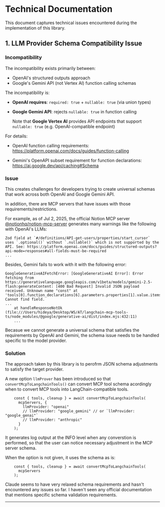 # Technical Documentation

This document captures technical issues encountered during the implementation of this library.

## 1. LLM Provider Schema Compatibility Issue

### Incompatibility

The incompatibility exists primarily between:
- OpenAI's structured outputs approach
- Google's Gemini API (not Vertex AI) function calling schemas

The incompatibility is:
- **OpenAI requires**: `required: true` + `nullable: true` (via union types)
- **Google Gemini API**: rejects `nullable: true` in function calling

  Note that **Google Vertex AI** provides API endpoints that support `nullable: true` (e.g. OpenAI-compatible endpoint) 

For details:
- OpenAI function calling requirements:
  https://platform.openai.com/docs/guides/function-calling

- Gemini's OpenAPI subset requirement for function declarations:
  https://ai.google.dev/api/caching#Schema

### Issue

This creates challenges for developers trying to create universal schemas
that work across both OpenAI and Google Gemini API.

In addition, there are MCP servers that have issues with those requirements/restrictions.

For example, as of Jul 2, 2025, the official Notion MCP server
[@notionhq/notion-mcp-server](https://www.npmjs.com/package/@notionhq/notion-mcp-server)
generates many warnings like the following with OpenAI's LLMs:

```
Zod field at `#/definitions/API-get-users/properties/start_cursor` uses `.optional()` without `.nullable()` which is not supported by the API. See: https://platform.openai.com/docs/guides/structured-outputs?api-mode=responses#all-fields-must-be-required
...
```

Besides, Gemini fails to work with it with the following error:

```
GoogleGenerativeAIFetchError: [GoogleGenerativeAI Error]: Error fetching from https://generativelanguage.googleapis.com/v1beta/models/gemini-2.5-flash:generateContent: [400 Bad Request] Invalid JSON payload received. Unknown name "const" at 'tools[0].function_declarations[6].parameters.properties[1].value.items.properties[0].value.properties[0].value.items.properties[1].value': Cannot find field.
...
    at handleResponseNotOk (file:///Users/hideya/Desktop/WS/AT/langchain-mcp-tools-ts/node_modules/@google/generative-ai/dist/index.mjs:432:11)
    ...
```

Becasue we cannot generate a universal schema that satisfies the requirements by OpenAI and Gemini,
the schema issue needs to be handled specific to the model provider.

### Solution

The approach taken by this library is to perofrm JSON schema adjustments to satisfy the target provider.

A new option `llmProver` has been introduced so that `convertMcpToLangchainTools()` can convert
MCP tool schema acordingly when to convert MCP tools into LangChain-compatible tools.

```
    const { tools, cleanup } = await convertMcpToLangchainTools(
      mcpServers, {
        llmProvider: "openai"
        // llmProvider: "google_gemini" // or `llmProvider: "google_genai"`
        // llmProvider: "anthropic"
      }
    );
```

It generates log output at the INFO level when any converstion is performed,
so that the user can notice necessary adjustment in the MCP server schema.

When the option is not given, it uses the schema as is:

```
    const { tools, cleanup } = await convertMcpToLangchainTools(
      mcpServers
    );
```

Claude seems to have very relaxed schema requirements
and hasn't encountered any issues so far.
I haven't seen any official documentation that mentions specific
schema validation requirements.

---
